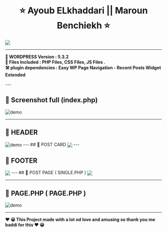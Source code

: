   

<h1 align="center" >   ⭐    Ayoub ELkhaddari   || Maroun Benchiekh  ⭐</h1>
<p align="center"> 
  </p>



  <img align="center" src="https://i.imgur.com/Op0uRMI.png" />
  </br>
 
 ---
<p>
<b align="center" >📝 WORDPRESS  Version	:  5.3.2  </b> </BR>
<b align="center" >📌  Files Included : 	PHP Files, CSS Files, JS Files . </b></BR>
<b align="center" > 🛠  plugin dependencies :  Easy WP Page Navigation - Recent Posts Widget Extended </b>
     </p>
 ---
  
 


##  🚀 Screenshot full (index.php)  
  <img align="center" src="https://i.imgur.com/bx5ffyz.jpg" alt="demo" />
  
 ---
  
## 🚀 HEADER
<img  align="center" src="https://i.imgur.com/KKhIFr6.png" alt="demo"/>
 ---
## 🚀 POST CARD
     
  <img  align="center" src="https://i.imgur.com/qo0ettg.png"/>
 ---
  
## 🚀 FOOTER
     
  <img  align="center" src="https://i.imgur.com/FHgQojt.pngg"/>
 ---
## 🚀 POST PAGE ( SINGLE.PHP )
     
<img  align="center" src="https://i.imgur.com/3CLKKVv.png"/>
  
 ---
##   🚀 PAGE.PHP  ( PAGE.PHP )


 <img   align="center" src="https://i.imgur.com/qqkXSFH.png" alt="demo"/>


---
<p>
<b align="center" > ❤️  😀 This Project made with a lot od love and amusing so thank you me baddi for this   ❤️  😀 </b> </p>
